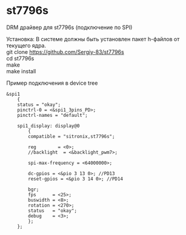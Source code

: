 # st7796s
DRM драйвер для st7796s (подключение по SPI)

Установка:
В системе должны быть установлен пакет h-файлов от текущего ядра.  
git clone https://github.com/Sergiy-83/st7796s  
cd st7796s  
make  
make install  


Пример подключения в device tree  

``` 
&spi1
	{
	status = "okay";
	pinctrl-0 = <&spi1_3pins_PD>;
	pinctrl-names = "default";

	spi1_display: display@0
		{
		compatible = "sitronix,st7796s";
		
		reg 	   = <0>;
		//backlight  = <&backlight_pwm7>;

		spi-max-frequency = <64000000>;
		
		dc-gpios = <&pio 3 13 0>; //PD13
		reset-gpios = <&pio 3 14 0>; //PD14
		
		bgr;
		fps 	 = <25>;
		buswidth = <8>;
		rotation = <270>;
		status 	 = "okay";
		debug	 = <3>;
		};
	};
```
